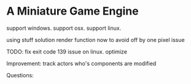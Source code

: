 # A Miniature Game Engine
support windows.
support osx.
support linux.

using stuff solution render function now to avoid off by one pixel issue

TODO:
fix exit code 139 issue on linux.
optimize

Improvement:
track actors who's components are modified

Questions:
